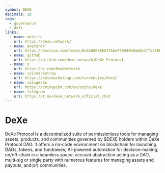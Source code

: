 ```yaml
---
symbol: DEXE
decimals: 18
tags:
  - governance
  - defi
links:
  - name: website
    url: https://dexe.network/
  - name: explorer
    url: https://bscscan.com/token/0x6E88056E8376Ae7709496Ba64d37fa2f8015ce3e
  - name: github
    url: https://github.com/dexe-network/DeXe-Protocol
  - name: x
    url: https://x.com/DexeNetwork
  - name: coinmarketcap
    url: https://coinmarketcap.com/currencies/dexe/
  - name: coingecko
    url: https://coingecko.com/en/coins/dexe
  - name: telegram
    url: https://t.me/dexe_network_official_chat
---
```


# DeXe

DeXe Protocol is a decentralized suite of permissionless tools for managing assets, products, and communities governed by $DEXE holders within DeXe Protocol DAO. It offers a no-code environment on blockchain for launching DAOs, tokens, and fundraises; AI-powered automation for decision-making; on/off-chain in a seamless space; account abstraction acting as a DAO, multi-sig or single party with numerous features for managing assets and payouts, and(or) communities.
